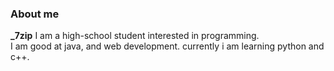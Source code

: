 ### About me
**_7zip**
I am a high-school student interested in programming.<br>
I am good at java, and web development.
currently i am learning python and c++.

